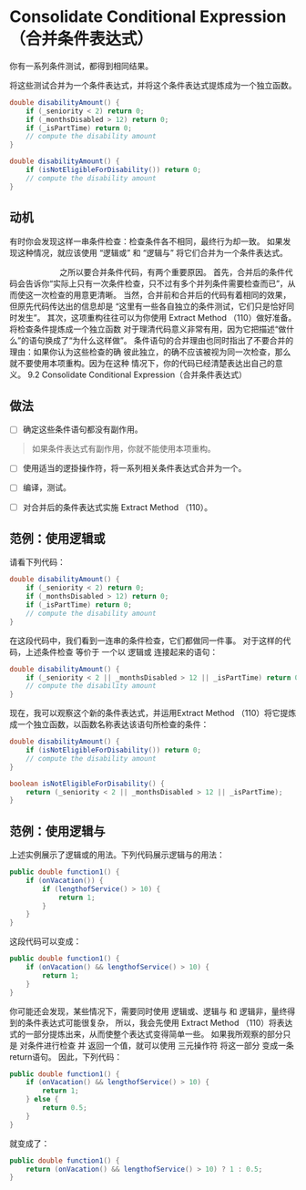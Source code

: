 # Consolidate Conditional Expression（合并条件表达式）
你有⼀系列条件测试，都得到相同结果。 

将这些测试合并为⼀个条件表达式，并将这个条件表达式提炼成为⼀个独⽴函数。

```java
double disabilityAmount() {
    if (_seniority < 2) return 0;
    if (_monthsDisabled > 12) return 0;
    if (_isPartTime) return 0;
    // compute the disability amount
}
```

```java
double disabilityAmount() {
    if (isNotEligibleForDisability()) return 0;
    // compute the disability amount
}
```

## 动机

有时你会发现这样⼀串条件检查：检查条件各不相同，最终⾏为却⼀致。
如果发现这种情况，就应该使⽤ “逻辑或” 和 “逻辑与” 将它们合并为⼀个条件表达式。

&emsp;&emsp;&emsp;&emsp;&emsp;&emsp;
之所以要合并条件代码，有两个重要原因。
⾸先，合并后的条件代码会告诉你“实际上只有⼀次条件检查，只不过有多个并列条件需要检查⽽已”，从⽽使这⼀次检查的⽤意更清晰。
当然，合并前和合并后的代码有着相同的效果，但原先代码传达出的信息却是 “这⾥有⼀些各⾃独⽴的条件测试，它们只是恰好同时发⽣”。
其次，这项重构往往可以为你使⽤ Extract Method （110）做好准备。
将检查条件提炼成⼀个独⽴函数 对于理清代码意义⾮常有⽤，因为它把描述“做什么”的语句换成了“为什么这样做”。 
条件语句的合并理由也同时指出了不要合并的理由：如果你认为这些检查的确 彼此独⽴，的确不应该被视为同⼀次检查，那么就不要使⽤本项重构。因为在这种 情况下，你的代码已经清楚表达出⾃⼰的意义。 9.2 Consolidate Conditional Expression（合并条件表达式）

## 做法
-[ ] 确定这些条件语句都没有副作⽤。
>如果条件表达式有副作⽤，你就不能使⽤本项重构。 
-[ ] 使⽤适当的逻掛操作符，将⼀系列相关条件表达式合并为⼀个。
-[ ] 编译，测试。
-[ ] 对合并后的条件表达式实施 Extract Method （110）。


## 范例：使⽤逻辑或

请看下列代码：
```java
double disabilityAmount() {
    if (_seniority < 2) return 0;
    if (_monthsDisabled > 12) return 0;
    if (_isPartTime) return 0;
    // compute the disability amount
}

```


在这段代码中，我们看到⼀连串的条件检查，它们都做同⼀件事。
对于这样的代码，上述条件检查 等价于 ⼀个以 逻辑或 连接起来的语句： 
```java
double disabilityAmount() {
    if (_seniority < 2 || _monthsDisabled > 12 || _isPartTime) return 0;
    // compute the disability amount
}
```
现在，我可以观察这个新的条件表达式，并运⽤Extract Method （110）将它提炼成⼀个独⽴函数，以函数名称表达该语句所检查的条件：
```java
double disabilityAmount() {
    if (isNotEligibleForDisability()) return 0;
    // compute the disability amount
}

boolean isNotEligibleForDisability() {
    return (_seniority < 2 || _monthsDisabled > 12 || _isPartTime);
}
```

## 范例：使⽤逻辑与

上述实例展示了逻辑或的⽤法。下列代码展示逻辑与的⽤法：
```java
public double function1() {
    if (onVacation()) {
        if (lengthofService() > 10) {
            return 1;
        }
    }
}

```

这段代码可以变成：
```java
public double function1() {
    if (onVacation() && lengthofService() > 10) {
        return 1;
    }
}

```
你可能还会发现，某些情况下，需要同时使⽤ 逻辑或、逻辑与 和 逻辑⾮，量终得到的条件表达式可能很复杂，
所以，我会先使⽤ Extract Method （110）将表达式的⼀部分提炼出来，从⽽使整个表达式变得简单⼀些。 
如果我所观察的部分只是 对条件进⾏检查 并 返回⼀个值，就可以使⽤ 三元操作符 将这⼀部分 变成⼀条return语句。
因此，下列代码：
```java
public double function1() {
    if (onVacation() && lengthofService() > 10) {
        return 1;
    } else {
        return 0.5;
    }
}


```

就变成了：
```java
public double function1() {
    return (onVacation() && lengthofService() > 10) ? 1 : 0.5;
}

```